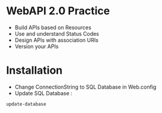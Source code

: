 # WebAPI 2.0 Practice

* Build APIs based on Resources
* Use and understand Status Codes
* Design APIs with association URIs
* Version your APIs

# Installation
* Change ConnectionString to SQL Database in Web.config
* Update SQL Database : 
```
update-database
```

